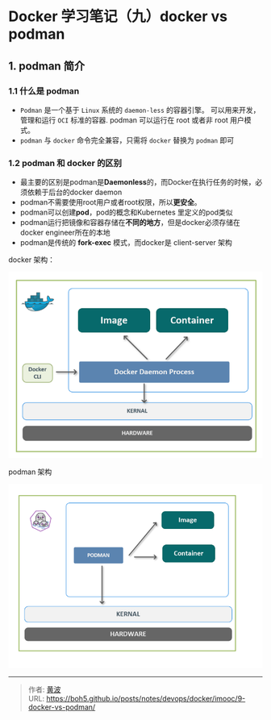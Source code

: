 # Docker 学习笔记（九）docker vs podman


## 1. podman 简介

### 1.1 什么是 podman

- `Podman` 是一个基于 `Linux` 系统的 `daemon-less` 的容器引擎。 可以用来开发，管理和运行 `OCI` 标准的容器. podman 可以运行在 root 或者非 root 用户模式。
- `podman` 与 `docker` 命令完全兼容，只需将 `docker` 替换为 `podman` 即可

### 1.2 podman 和 docker 的区别

- 最主要的区别是podman是**Daemonless**的，而Docker在执行任务的时候，必须依赖于后台的docker daemon
- podman不需要使用root用户或者root权限，所以**更安全**。
- podman可以创建**pod**，pod的概念和Kubernetes 里定义的pod类似
- podman运行把镜像和容器存储在**不同的地方**，但是docker必须存储在docker engineer所在的本地
- podman是传统的 **fork-exec** 模式，而docker是 client-server 架构

docker 架构：

![docker 架构](../images/docker-vs-podman-1.png)

podman 架构

![podman 架构](../images/docker-vs-podman-2.png)







---

> 作者: [黄波](https://boh5.github.io)  
> URL: https://boh5.github.io/posts/notes/devops/docker/imooc/9-docker-vs-podman/  

